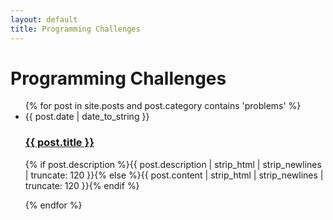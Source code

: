 ```yaml
---
layout: default
title: Programming Challenges
---
```


<div id="articles">
  <h1>Programming Challenges </h1>
  <ul class="posts noList">
    {% for post in site.posts and post.category contains 'problems' %}
      <li>
      	<span class="date">{{ post.date | date_to_string }}</span>
      	<h3><a href="{{ post.url }}">{{ post.title }}</a></h3>
      	<p class="description">{% if post.description %}{{ post.description  | strip_html | strip_newlines | truncate: 120 }}{% else %}{{ post.content | strip_html | strip_newlines | truncate: 120 }}{% endif %}</p>
      </li>
    {% endfor %}
  </ul>
</div>